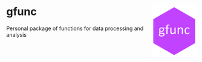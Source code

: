# gfunc <img src="man/figures/logo.png" align="right" height="138" />

 Personal package of functions for data processing and analysis
